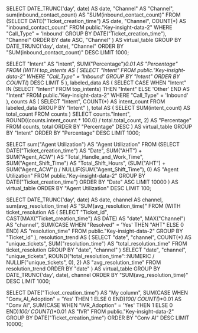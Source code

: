 SELECT DATE_TRUNC('day', date) AS date, "Channel" AS "Channel", sum(inbound_contact_count) AS "SUM(inbound_contact_count)" 
FROM (SELECT 
    DATE("Ticket_creation_time") AS date,
    "Channel",
    COUNT(*) AS "inbound_contact_count"
FROM 
    public."Key-insight-data-2"
WHERE 
    "Call_Type" = 'Inbound'
GROUP BY 
    DATE("Ticket_creation_time"), "Channel"
ORDER BY 
    date ASC, "Channel"
) AS virtual_table GROUP BY DATE_TRUNC('day', date), "Channel" ORDER BY "SUM(inbound_contact_count)" DESC 
 LIMIT 1000;





SELECT "Intent" AS "Intent", SUM("Percentage")*0.01 AS "Percentage" 
FROM (WITH top_intents AS (
  SELECT "Intent"
  FROM public."Key-insight-data-2"
  WHERE "Call_Type" = 'Inbound'
  GROUP BY "Intent"
  ORDER BY COUNT(*) DESC
  LIMIT 5
),
labeled_data AS (
  SELECT
    CASE 
      WHEN "Intent" IN (SELECT "Intent" FROM top_intents) THEN "Intent"
      ELSE 'Other'
    END AS "Intent"
  FROM public."Key-insight-data-2"
  WHERE "Call_Type" = 'Inbound'
),
counts AS (
  SELECT 
    "Intent", 
    COUNT(*) AS intent_count
  FROM labeled_data
  GROUP BY "Intent"
),
total AS (
  SELECT SUM(intent_count) AS total_count FROM counts
)
SELECT 
  counts."Intent",
  ROUND((counts.intent_count * 100.0) / total.total_count, 2) AS "Percentage"
FROM counts, total
ORDER BY "Percentage" DESC
) AS virtual_table GROUP BY "Intent" ORDER BY "Percentage" DESC 
 LIMIT 1000;




SELECT sum("Agent Utilization") AS "Agent Utilization" 
FROM (SELECT 
  DATE("Ticket_creation_time") AS "Date",
  SUM("AHT") + SUM("Agent_ACW") AS "Total_Handle_and_Work_Time",
  SUM("Agent_Shift_Time") AS "Total_Shift_Hours",
  (SUM("AHT") + SUM("Agent_ACW")) / NULLIF(SUM("Agent_Shift_Time"), 0) AS "Agent Utilization"
FROM 
  public."Key-insight-data-2"
GROUP BY 
  DATE("Ticket_creation_time")
ORDER BY 
  "Date" ASC
LIMIT 10000
) AS virtual_table ORDER BY "Agent Utilization" DESC 
 LIMIT 100;



SELECT DATE_TRUNC('day', date) AS date, channel AS channel, sum(avg_resolution_time) AS "SUM(avg_resolution_time)" 
FROM (WITH ticket_resolution AS (
  SELECT
    "Ticket_id",
    CAST(MAX("Ticket_creation_time") AS DATE) AS "date",
    MAX("Channel") AS "channel",
    SUM(CASE WHEN "Resolved" = 'Yes' THEN "AHT" ELSE 0 END) AS "resolution_time"
  FROM public."Key-insight-data-2"
  GROUP BY "Ticket_id"
),
resolution_trend AS (
  SELECT
    "date",
    "channel",
    COUNT(*) AS "unique_tickets",
    SUM("resolution_time") AS "total_resolution_time"
  FROM ticket_resolution
  GROUP BY "date", "channel"
)
SELECT
  "date",
  "channel",
  "unique_tickets",
  ROUND("total_resolution_time"::NUMERIC / NULLIF("unique_tickets", 0), 2) AS "avg_resolution_time"
FROM resolution_trend
ORDER BY "date"
) AS virtual_table GROUP BY DATE_TRUNC('day', date), channel ORDER BY "SUM(avg_resolution_time)" DESC 
 LIMIT 1000;


SELECT DATE("Ticket_creation_time") AS "My column", SUM(CASE WHEN "Conv_AI_Adoption" = 'Yes' THEN 1 ELSE 0 END)*100/ COUNT(*)*0.01 AS "Conv AI", SUM(CASE WHEN "IVR_Adoption" = 'Yes' THEN 1 ELSE 0 END)*100/ COUNT(*)*0.01 AS "IVR" 
FROM public."Key-insight-data-2" GROUP BY DATE("Ticket_creation_time") ORDER BY "Conv AI" DESC 
 LIMIT 10000;
